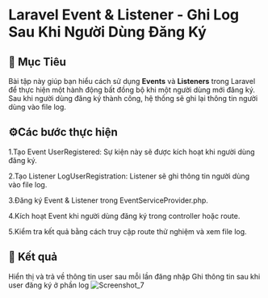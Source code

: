 # Laravel Event & Listener - Ghi Log Sau Khi Người Dùng Đăng Ký

## 📌 Mục Tiêu
Bài tập này giúp bạn hiểu cách sử dụng **Events** và **Listeners** trong Laravel để thực hiện một hành động bất đồng bộ khi một người dùng mới đăng ký. Sau khi người dùng đăng ký thành công, hệ thống sẽ ghi lại thông tin người dùng vào file log.

## ⚙️Các bước thực hiện
1.Tạo Event UserRegistered: Sự kiện này sẽ được kích hoạt khi người dùng đăng ký.

2.Tạo Listener LogUserRegistration: Listener sẽ ghi thông tin người dùng vào file log.

3.Đăng ký Event & Listener trong EventServiceProvider.php.

4.Kích hoạt Event khi người dùng đăng ký trong controller hoặc route.

5.Kiểm tra kết quả bằng cách truy cập route thử nghiệm và xem file log.

## 🚀 Kết quả
Hiển thị và trả về thông tin user sau mỗi lần đăng nhập
Ghi thông tin sau khi user đăng ký ở phần log 
![Screenshot_7](https://github.com/user-attachments/assets/5c5d266a-29dd-433e-8ed3-b513311cee73)
